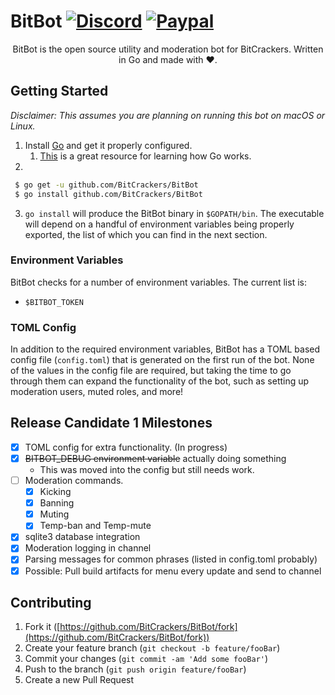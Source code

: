 # BitBot [![Discord](https://img.shields.io/badge/Discord-Invite-7289DA.svg?logo=Discord&style=flat-square)](https://discord.gg/AUpXd3VUh8) [![Paypal](https://img.shields.io/badge/PayPal-Donate-Green.svg?logo=Paypal&style=flat-square)](https://www.paypal.com/donate/?hosted_button_id=TYMU92FD9D9UW)

<p align="center">
    BitBot is the open source utility and moderation bot for BitCrackers. Written in Go and made with ❤️.
</p>

## Getting Started

*Disclaimer: This assumes you are planning on running this bot on macOS or Linux.*

1. Install [Go](https://golang.org) and get it properly configured.
    1. [This](https://github.com/alco/gostart#faq10) is a great resource for learning how Go works.
2.

``` bash
 $ go get -u github.com/BitCrackers/BitBot
 $ go install github.com/BitCrackers/BitBot
```

3. `go install` will produce the BitBot binary in `$GOPATH/bin`. The executable will depend on a handful of environment variables being properly exported, the list of which you can find in the next section.

### Environment Variables

BitBot checks for a number of environment variables. The current list is:

* `$BITBOT_TOKEN`

### TOML Config

In addition to the required environment variables, BitBot has a TOML based config file (`config.toml`) that is generated on the first run of the bot. None of the values in the config file are required, but taking the time to go through them can expand the functionality of the bot, such as setting up moderation users, muted roles, and more!


## Release Candidate 1 Milestones

* [x] TOML config for extra functionality. (In progress)
* [x] ~~BITBOT_DEBUG environment variable~~ actually doing something
    * This was moved into the config but still needs work.
* [ ] Moderation commands.
    * [x] Kicking
    * [x] Banning
    * [x] Muting
    * [x] Temp-ban and Temp-mute
* [x] sqlite3 database integration
* [x] Moderation logging in channel
* [x] Parsing messages for common phrases (listed in config.toml probably)
* [x] Possible: Pull build artifacts for menu every update and send to channel

## Contributing

1. Fork it ([https://github.com/BitCrackers/BitBot/fork](https://github.com/BitCrackers/BitBot/fork))
2. Create your feature branch (`git checkout -b feature/fooBar`)
3. Commit your changes (`git commit -am 'Add some fooBar'`)
4. Push to the branch (`git push origin feature/fooBar`)
5. Create a new Pull Request
